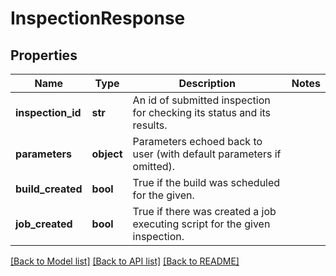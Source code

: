 # InspectionResponse

## Properties
Name | Type | Description | Notes
------------ | ------------- | ------------- | -------------
**inspection_id** | **str** | An id of submitted inspection for checking its status and its results.  | 
**parameters** | **object** | Parameters echoed back to user (with default parameters if omitted).  | 
**build_created** | **bool** | True if the build was scheduled for the given. | 
**job_created** | **bool** | True if there was created a job executing script for the given inspection.  | 

[[Back to Model list]](../README.md#documentation-for-models) [[Back to API list]](../README.md#documentation-for-api-endpoints) [[Back to README]](../README.md)


